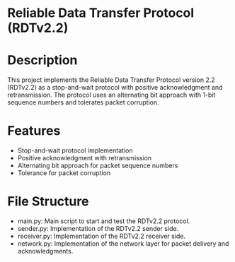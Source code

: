 # Reliable Data Transfer Protocol (RDTv2.2)

# Description
This project implements the Reliable Data Transfer Protocol version 2.2 (RDTv2.2) as a stop-and-wait protocol with positive acknowledgment and retransmission. The protocol uses an alternating bit approach with 1-bit sequence numbers and tolerates packet corruption.

# Features
- Stop-and-wait protocol implementation
- Positive acknowledgment with retransmission
- Alternating bit approach for packet sequence numbers
- Tolerance for packet corruption

# File Structure
- main.py: Main script to start and test the RDTv2.2 protocol.
- sender.py: Implementation of the RDTv2.2 sender side.
- receiver.py: Implementation of the RDTv2.2 receiver side.
- network.py: Implementation of the network layer for packet delivery and acknowledgments.
